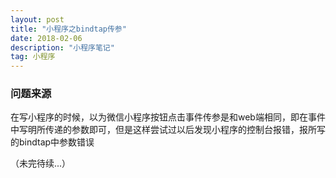 ```yaml
---
layout: post
title: "小程序之bindtap传参"
date: 2018-02-06
description: "小程序笔记"
tag: 小程序
---   
```


### 问题来源

在写小程序的时候，以为微信小程序按钮点击事件传参是和web端相同，即在事件中写明所传递的参数即可，但是这样尝试过以后发现小程序的控制台报错，报所写的bindtap中参数错误

（未完待续...）